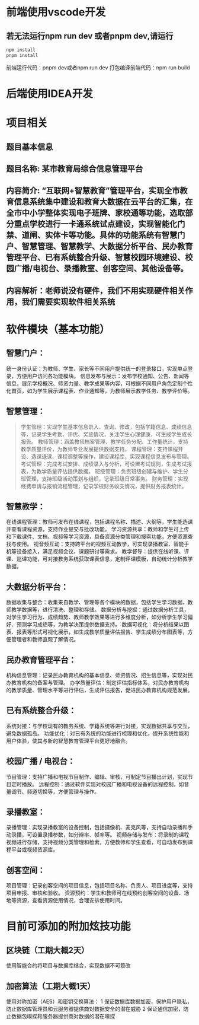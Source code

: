 # 前端使用vscode开发
## 若无法运行npm run dev 或者pnpm dev,请运行
```bash
npm install
pnpm install
```

前端运行代码：pnpm dev或者npm run dev
打包编译前端代码：npm run build

# 后端使用IDEA开发

# 项目相关

## 题目基本信息

## 题目名称: 某市教育局综合信息管理平台

## 内容简介: “互联网+智慧教育”管理平台，实现全市教育信息系统集中建设和教育大数据在云平台的汇集，在全市中小学整体实现电子班牌、家校通等功能，选取部分重点学校进行一卡通系统试点建设，实现智能化门禁、道闸、实体卡等功能。具体的功能系统有智慧门户、智慧管理、智慧教学、大数据分析平台、民办教育管理平台、已有系统整合升级、智慧校园环境建设、校园广播/电视台、录播教室、创客空间、其他设备等。
## 内容解析：老师说没有硬件，我们不用实现硬件相关作用，我们需要实现软件相关系统

# 软件模块（基本功能）

## 智慧门户：
统一身份认证：为教师、学生、家长等不同用户提供统一的登录接口，实现单点登录，方便用户访问各功能模块。
信息发布与展示：发布学校通知、公告、新闻等信息，展示学校概况、师资力量、教学成果等内容，可根据不同用户角色定制个性化首页，如为学生展示课程表、作业通知等，为教师展示教学任务、教学评价等。
## 智慧管理：
>学生管理：实现学生基本信息录入、查询、修改，包括学籍信息、成绩信息等，记录学生考勤、评优、奖惩情况，关注学生心理健康，可生成学生成长报告。
教师管理：涵盖教师档案管理、教学任务分配、工作量统计，支持教学质量评价，为教师专业发展提供数据支持。
课程管理：支持课程开设、选课退课、课程调整等操作，建设课程库，实现课程信息发布与管理。
考试管理：完成考试安排、成绩录入与分析，可设置考试规则，生成考试报表，为教学质量评估提供数据。
班级管理：负责班级创建与维护、学生分班管理，支持班级活动策划与组织，记录班级日常事务。
财务管理：实现经费申请与报销流程管理，记录学校财务收支情况，提供财务报表统计。
## 智慧教学：
在线课程管理：教师可发布在线课程，包括课程名称、描述、大纲等，学生能选课并查看课程资源，支持作业提交与批改功能。
学习资源共享：教师和学生可上传和下载课件、文档、视频等学习资源，具备资源分类管理和搜索功能，方便资源查找与使用。
视音频互动：支持跨平台的视频互动教学，可实现录播教室、智能手机等设备接入，满足视频会议、课题研讨等需求。
教学督导：提供在线听课、评课、巡课功能，可对接教务系统获取课表信息，定制评课模板，自动统计分析教学数据。
## 大数据分析平台：
数据收集与整合：收集来自教学、管理等各个模块的数据，包括学生学习数据、教师教学数据等，进行清洗、整理和存储。
数据分析与挖掘：通过数据分析工具，对学生学习行为、成绩趋势、教师教学效果等进行多维度分析，如分析学生学习偏好、预测学习成绩等，为教学决策提供数据支持。
数据可视化：将分析结果以图表、报表等形式可视化展示，如生成教学质量评估报告、学生成绩分布图表等，方便管理者和教师直观了解情况。
## 民办教育管理平台：
机构信息管理：记录民办教育机构的基本信息、师资情况、招生信息等，实现对民办教育机构的备案与管理。
办学质量评估：制定评估指标体系，对民办教育机构的教学质量、管理水平等进行评估，生成评估报告，促进民办教育机构规范发展。
## 已有系统整合升级：
系统对接：与学校现有的教务系统、学籍系统等进行对接，实现数据共享与交互，避免数据孤岛。
功能优化：对已有系统的功能进行梳理和优化，提升系统性能和用户体验，使其与新的智慧教育管理平台更好地融合。
## 校园广播 / 电视台：
节目管理：支持广播和电视节目制作、编辑、审核，可制定节目播出计划，实现节目定时播放。
远程控制：通过软件实现对校园广播和电视设备的远程控制，如音量调节、频道切换等，方便管理与操作。
## 录播教室：
录播管理：实现录播教室的设备控制，包括摄像机、麦克风等，支持自动录播和手动录播，可设置录播参数，如分辨率、帧率等。
视频存储与发布：将录制的课程视频进行存储，支持视频分类管理和检索，方便教师和学生查看，可自动发布到课程平台或视频资源库。
## 创客空间：
项目管理：记录创客空间的项目信息，包括项目名称、负责人、项目进度等，支持项目申报、审核和验收。
资源预约：学生和教师可在线预约创客空间的设备、场地等资源，查看资源使用情况，合理安排使用时间。

# 目前可添加的附加炫技功能
## 区块链（工期大概2天）
使用智能合约将项目与数据库结合，实现数据不可篡改
## 加密算法（工期大概1天）
使用对称加密（AES）和密钥交换算法：
1 保证数据库数据加密，保护用户隐私，防止数据库管理员和云服务器提供商对数据安全的潜在威胁
2 保证通信加密，防止数据包嗅探和服务器提供商对数据的潜在嗅探




